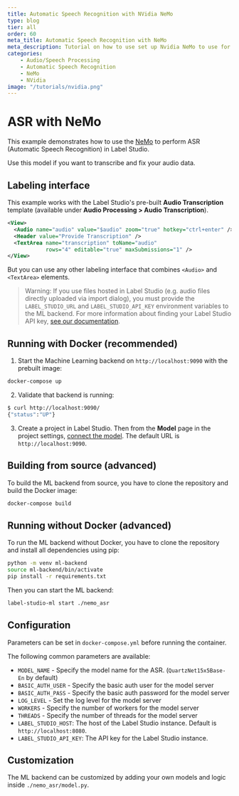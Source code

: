 ```yaml
---
title: Automatic Speech Recognition with NVidia NeMo
type: blog
tier: all
order: 60
meta_title: Automatic Speech Recognition with NeMo
meta_description: Tutorial on how to use set up Nvidia NeMo to use for ASR tasks in Label Studio
categories:
    - Audio/Speech Processing
    - Automatic Speech Recognition
    - NeMo
    - NVidia
image: "/tutorials/nvidia.png"
---
```


<!--

-->

# ASR with NeMo

This example demonstrates how to use the [NeMo](https://github.com/NVIDIA/NeMo/blob/main/nemo/collections/asr/README.md) to perform ASR (Automatic Speech Recognition) in Label Studio.

Use this model if you want to transcribe and fix your audio data.

## Labeling interface

This example works with the Label Studio's pre-built **Audio Transcription** template (available under **Audio Processing > Audio Transcription**).  

```xml
<View>
  <Audio name="audio" value="$audio" zoom="true" hotkey="ctrl+enter" />
  <Header value="Provide Transcription" />
  <TextArea name="transcription" toName="audio"
            rows="4" editable="true" maxSubmissions="1" />
</View>
```

But you can use any other labeling interface that combines `<Audio>` and `<TextArea>` elements.

> Warning: If you use files hosted in Label Studio (e.g. audio files directly uploaded via import dialog), you must provide the `LABEL_STUDIO_URL` and `LABEL_STUDIO_API_KEY` environment variables to the ML backend. For more information about finding your Label Studio API key, [see our documentation](https://labelstud.io/guide/user_account#Access-token).

## Running with Docker (recommended)

1. Start the Machine Learning backend on `http://localhost:9090` with the prebuilt image:

```bash
docker-compose up
```

2. Validate that backend is running:

```bash
$ curl http://localhost:9090/
{"status":"UP"}
```

3. Create a project in Label Studio. Then from the **Model** page in the project settings, [connect the model](https://labelstud.io/guide/ml#Connect-the-model-to-Label-Studio). The default URL is `http://localhost:9090`.


## Building from source (advanced)

To build the ML backend from source, you have to clone the repository and build the Docker image:

```bash
docker-compose build
```

## Running without Docker (advanced)

To run the ML backend without Docker, you have to clone the repository and install all dependencies using pip:

```bash
python -m venv ml-backend
source ml-backend/bin/activate
pip install -r requirements.txt
```

Then you can start the ML backend:

```bash
label-studio-ml start ./nemo_asr
```

## Configuration

Parameters can be set in `docker-compose.yml` before running the container.


The following common parameters are available:
- `MODEL_NAME` - Specify the model name for the ASR. (`QuartzNet15x5Base-En` by default)
- `BASIC_AUTH_USER` - Specify the basic auth user for the model server
- `BASIC_AUTH_PASS` - Specify the basic auth password for the model server
- `LOG_LEVEL` - Set the log level for the model server
- `WORKERS` - Specify the number of workers for the model server
- `THREADS` - Specify the number of threads for the model server
- `LABEL_STUDIO_HOST`: The host of the Label Studio instance. Default is `http://localhost:8080`.
- `LABEL_STUDIO_API_KEY`: The API key for the Label Studio instance.

## Customization

The ML backend can be customized by adding your own models and logic inside `./nemo_asr/model.py`.